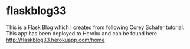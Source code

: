 # flaskblog33

This is a Flask Blog which I created from following  Corey Schafer tutorial.
This app has been deployed to Heroku and can be found here http://flaskblog33.herokuapp.com/home
